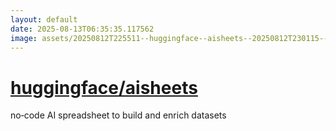 ```yaml
---
layout: default
date: 2025-08-13T06:35:35.117562
image: assets/20250812T225511--huggingface--aisheets--20250812T230115--cropped.png
---
```


# [huggingface/aisheets](https://github.com/huggingface/aisheets)

no‑code AI spreadsheet to build and enrich datasets
